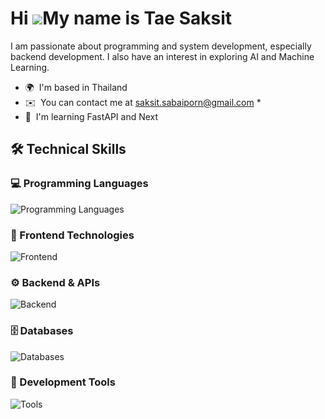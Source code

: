 Hi ![](https://user-images.githubusercontent.com/18350557/176309783-0785949b-9127-417c-8b55-ab5a4333674e.gif)My name is Tae Saksit
================================================================================================================================== 
I am passionate about programming and system development, especially backend development. I also have an interest in exploring AI and Machine Learning.  
* 🌍  I'm based in Thailand  
* ✉️  You can contact me at [saksit.sabaiporn@gmail.com](mailto:saksit.sabaiporn@gmail.com) * 
* 🧠  I'm learning FastAPI and Next

##
## 🛠️ Technical Skills

### 💻 Programming Languages
<p align="left">
  <img src="https://skillicons.dev/icons?i=python,javascript,typescript" alt="Programming Languages"/>
</p>

### 🎨 Frontend Technologies
<p align="left">
  <img src="https://skillicons.dev/icons?i=react,nextjs,tailwind,mui" alt="Frontend"/>
</p>

### ⚙️ Backend & APIs
<p align="left">
  <img src="https://skillicons.dev/icons?i=nodejs,express,fastapi,flask" alt="Backend"/>
</p>

### 🗄️ Databases
<p align="left">
  <img src="https://skillicons.dev/icons?i=mongodb,mysql,postgresql" alt="Databases"/>
</p>

### 🔧 Development Tools
<p align="left">
  <img src="https://skillicons.dev/icons?i=git,vscode,figma" alt="Tools"/>
</p>



